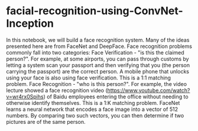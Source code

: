 # facial-recognition-using-ConvNet-Inception
In this notebook, we will build a face recognition system. Many of the ideas presented here are from FaceNet and DeepFace.  Face recognition problems commonly fall into two categories:  Face Verification - "is this the claimed person?". For example, at some airports, you can pass through customs by letting a system scan your passport and then verifying that you (the person carrying the passport) are the correct person. A mobile phone that unlocks using your face is also using face verification. This is a 1:1 matching problem. Face Recognition - "who is this person?". For example, the video lecture showed a face recognition video (https://www.youtube.com/watch?v=wr4rx0Spihs) of Baidu employees entering the office without needing to otherwise identify themselves. This is a 1:K matching problem. FaceNet learns a neural network that encodes a face image into a vector of 512 numbers. By comparing two such vectors, you can then determine if two pictures are of the same person.
